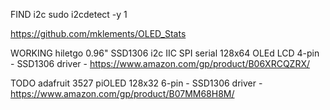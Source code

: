 
FIND i2c
     sudo i2cdetect -y 1




https://github.com/mklements/OLED_Stats





WORKING
	hiletgo 0.96" SSD1306 i2c IIC SPI serial 128x64 OLEd LCD 4-pin
		- SSD1306  driver
		- https://www.amazon.com/gp/product/B06XRCQZRX/
		

TODO
	adafruit 3527 piOLED 128x32 6-pin
		- SSD1306  driver
		- https://www.amazon.com/gp/product/B07MM68H8M/

